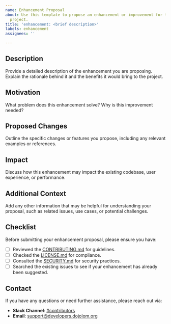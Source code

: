 ```yaml
---
name: Enhancement Proposal
about: Use this template to propose an enhancement or improvement for the Dojo LoM
  project.
title: 'enhancement: <brief description>'
labels: enhancement
assignees: ''

---
```


## Description
Provide a detailed description of the enhancement you are proposing. Explain the rationale behind it and the benefits it would bring to the project.

## Motivation
What problem does this enhancement solve? Why is this improvement needed?

## Proposed Changes
Outline the specific changes or features you propose, including any relevant examples or references.

## Impact
Discuss how this enhancement may impact the existing codebase, user experience, or performance.

## Additional Context
Add any other information that may be helpful for understanding your proposal, such as related issues, use cases, or potential challenges.

## Checklist
Before submitting your enhancement proposal, please ensure you have:
- [ ] Reviewed the [CONTRIBUTING.md](../../CONTRIBUTING.md) for guidelines.
- [ ] Checked the [LICENSE.md](../../LICENSE.md) for compliance.
- [ ] Consulted the [SECURITY.md](../../SECURITY.md) for security practices.
- [ ] Searched the existing issues to see if your enhancement has already been suggested.

## Contact
If you have any questions or need further assistance, please reach out via:
- **Slack Channel**: [#contributors](https://app.slack.com/client/T0821V5N5F0/C0825NS0S21)
- **Email**: [support@developers.dojolom.org](mailto:support@developers.dojolom.org)

